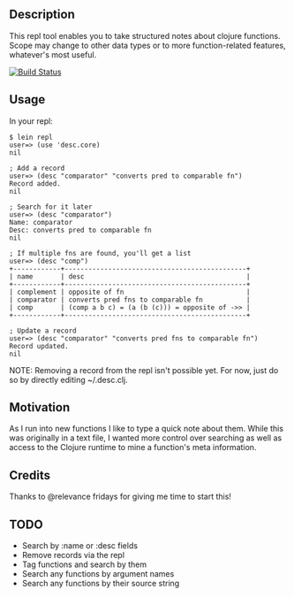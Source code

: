 ## Description

This repl tool enables you to take structured notes about clojure functions. Scope may change to
other data types or to more function-related features, whatever's most useful.

[![Build Status](https://secure.travis-ci.org/cldwalker/desc.png?branch=master)](http://travis-ci.org/cldwalker/desc)

## Usage

In your repl:

```
$ lein repl
user=> (use 'desc.core)
nil

; Add a record
user=> (desc "comparator" "converts pred to comparable fn")
Record added.
nil

; Search for it later
user=> (desc "comparator")
Name: comparator
Desc: converts pred to comparable fn
nil

; If multiple fns are found, you'll get a list
user=> (desc "comp")
+------------+----------------------------------------------+
| name       | desc                                         |
+------------+----------------------------------------------+
| complement | opposite of fn                               |
| comparator | converts pred fns to comparable fn           |
| comp       | (comp a b c) = (a (b (c))) = opposite of ->> |
+------------+----------------------------------------------+

; Update a record
user=> (desc "comparator" "converts pred fns to comparable fn")
Record updated.
nil
```

NOTE: Removing a record from the repl isn't possible yet. For now, just do so by directly editing ~/.desc.clj.

## Motivation

As I run into new functions I like to type a quick note about them. While this was originally in a
text file, I wanted more control over searching as well as access to the Clojure runtime to
mine a function's meta information.


## Credits

Thanks to @relevance fridays for giving me time to start this!

## TODO

* Search by :name or :desc fields
* Remove records via the repl
* Tag functions and search by them
* Search any functions by argument names
* Search any functions by their source string
